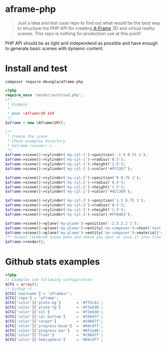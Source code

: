 # aframe-php

> Just a idea and test case repo to find out what would be the best way to structure the PHP API for creating [A-Frame](https://aframe.io/d) 3D and virtual reality scenes. This repo is nothing for production use at this point!

PHP API should be as light and independend as possible and have enough to generate basic scenes with dynamic content.

# Install and test

`composer require mkungla/aframe-php`

````php
<?php
require_once 'vendor/autoload.php';
/**
 * Esample
 *
 * @var \Aframe\VR $VR
 */
$aframe = new \Aframe\VR();

/**
 * Create the scene
 * Check examples directory
 * $aframe->scene()->...
 */
$aframe->scene()->cylinder('my-cyl-1')->position('-1.5 0.75 1');
$aframe->scene()->cylinder('my-cyl-1')->radius('0.5');
$aframe->scene()->cylinder('my-cyl-1')->height('1.5');
$aframe->scene()->cylinder('my-cyl-1')->color('#FF3267');

$aframe->scene()->cylinder('my-cyl-2')->position('0 0.75 1');
$aframe->scene()->cylinder('my-cyl-2')->radius('0.5');
$aframe->scene()->cylinder('my-cyl-2')->height('1.5');
$aframe->scene()->cylinder('my-cyl-2')->color('#4CC3D9');

$aframe->scene()->cylinder('my-cyl-3')->position('1.5 0.75 1');
$aframe->scene()->cylinder('my-cyl-3')->radius('0.5');
$aframe->scene()->cylinder('my-cyl-3')->height('1.5');
$aframe->scene()->cylinder('my-cyl-3')->color('#FFD463');

$aframe->scene()->plane('my-plane')->position('-2.5 2.2 1');
$aframe->scene()->plane('my-plane')->entity('no-composer')->text('text:Without composer, using own autoloader!; size:.2');
$aframe->scene()->plane('my-plane')->entity('no-composer')->material('color: #000');
/** Output rendered scene when and where you want or save it into file **/
$aframe->render();

````

# Github stats examples

````php
<?php
// Examples use following configuration
$CFG = array();
/* Github */
$CFG['username'] = 'aframevr';
$CFG['repo'] = 'aframe';
$CFG['color']['plate-bg']       = '#ff2c61';
$CFG['color']['plate-fg']       = '#f3e830';
$CFG['color']['col']            = '#f3e830';
$CFG['color']['col-bottom']     = '#198d7f';
$CFG['color']['carpet']         = '#198d7f';
$CFG['color']['progress-base']  = '#04c9ff';
$CFG['color']['progress-bar']   = '#0f3a46';
$CFG['color']['floor']          = '#198d7f';
$CFG['color']['hemisphere']     = '#04c9ff';
````

